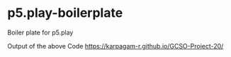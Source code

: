 # p5.play-boilerplate
Boiler plate for p5.play

Output of the above Code
https://karpagam-r.github.io/GCSO-Project-20/
